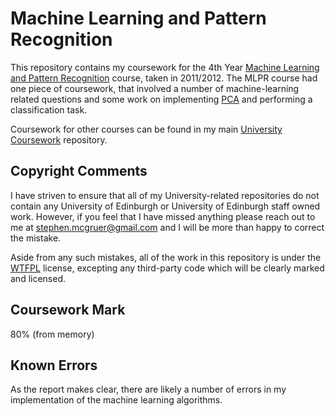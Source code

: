 # Machine Learning and Pattern Recognition

This repository contains my coursework for the 4th Year [Machine Learning and Pattern Recognition](http://www.inf.ed.ac.uk/teaching/courses/mlpr) course, taken in 2011/2012. The MLPR course had one piece of coursework, that involved a number of machine-learning related questions and some work on implementing [PCA](https://en.wikipedia.org/wiki/Principal_component_analysis) and performing a classification task.

Coursework for other courses can be found in my main [University Coursework](https://github.com/stephenmcgruer/University) repository.

## Copyright Comments ##

I have striven to ensure that all of my University-related repositories do not contain any University of Edinburgh or University of Edinburgh staff owned work. However, if you feel that I have missed anything please reach out to me at <stephen.mcgruer@gmail.com> and I will be more than happy to correct the mistake.

Aside from any such mistakes, all of the work in this repository is under the [WTFPL](http://www.wtfpl.net/) license, excepting any third-party code which will be clearly marked and licensed.

## Coursework Mark ##

80% (from memory)

## Known Errors ##

As the report makes clear, there are likely a number of errors in my implementation of the machine learning algorithms.
